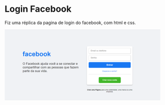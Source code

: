 # Login Facebook
Fiz uma réplica da pagina de login do facebook, com html e css.

![img-ilustração](toREADME/Imagem-ilustrativa.PNG)
